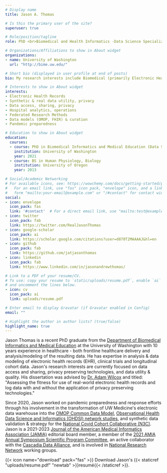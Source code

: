 ```yaml
---
# Display name
title: Jason A. Thomas

# Is this the primary user of the site?
superuser: true

# Role/position/tagline
role: PhD <br>Biomedical and Health Informatics -Data Science Specialization

# Organizations/Affiliations to show in About widget
organizations:
- name: University of Washington
  url: "http://bime.uw.edu/"

# Short bio (displayed in user profile at end of posts)
bio: My research interests include Biomedical (primarily Electronic Health Record) data access and sharing, and the exploration and improvement of data utility for research and operations.

# Interests to show in About widget
interests:
- Electronic Health Records
- Synthetic & real data utility, privacy
- Data access, sharing, privacy
- Hospital analytics, operations
- Federated Research Methods
- Data models (OMOP, FHIR) & curation
- Pandemic preparedness

# Education to show in About widget
education:
  courses:
  - course: PhD in Biomedical Informatics and Medical Education (Data Science Track)
    institution: University of Washington
    year: 2021
  - course: BS in Human Physiology, Biology
    institution: University of Oregon
    year: 2013

# Social/Academic Networking
# For available icons, see: https://wowchemy.com/docs/getting-started/page-builder/#icons
#   For an email link, use "fas" icon pack, "envelope" icon, and a link in the
#   form "mailto:your-email@example.com" or "/#contact" for contact widget.
social:
- icon: envelope
  icon_pack: fas
  link: '#contact'  # For a direct email link, use "mailto:test@example.org".
- icon: twitter
  icon_pack: fab
  link: https://twitter.com/RealJasonThomas
- icon: google-scholar
  icon_pack: ai
  link: https://scholar.google.com/citations?user=d870T2MAAAAJ&hl=en
- icon: github
  icon_pack: fab
  link: https://github.com/jatjasonthomas
- icon: linkedin
  icon_pack: fab
  link: https://www.linkedin.com/in/jasonandrewthomas/

# Link to a PDF of your resume/CV.
# To use: copy your resume to `static/uploads/resume.pdf`, enable `ai` icons in `params.toml`, 
# and uncomment the lines below.
- icon: cv
  icon_pack: ai
  link: uploads/resume.pdf

# Enter email to display Gravatar (if Gravatar enabled in Config)
email: ""

# Highlight the author in author lists? (true/false)
highlight_name: true
---
```


Jason Thomas is a recent PhD graduate from the [Department of Biomedical Informatics and Medical Education](http://bime.uw.edu/) at the University of Washington with 10 years experience in healthcare - both frontline healthcare delivery and analysis/modeling of the resulting data. He has expertise in analysis & data modeling of electronic health records (EHR), clinical trials and longitudinal cohort data. Jason's research interests are currently focused on data access and sharing, privacy preserving technologies, and data utility & quality. His dissertation was advised by [Dr. Adam Wilcox](https://scholar.google.com/citations?hl=en&user=O6GOa0AAAAAJ&view_op=list_works&sortby=pubdate) and titled: "Assessing the fitness for use of real-world electronic health records and log data with and without the application of privacy preserving technologies."

Since 2020, Jason worked on pandemic preparedness and response efforts through his involvement in the transformation of UW Medicine's electronic data warehouse into the [OMOP Common Data Model](https://ohdsi.github.io/CommonDataModel/cdm531.html), [Observational Health Data Science and Informatics (OHDSI) network studies](https://www.ohdsi.org/covid-19-updates/), and synthetic data validation & strategy for the [National Covid Cohort Collaborative (N3C)](https://covid.cd2h.org/enclave). Jason is a 2021-2023 [Journal of the American Medical Informatics Association (JAMIA)](https://academic.oup.com/jamia) editorial board member, a member of the [2021 AMIA Annual Symposium Scientific Program Committee](https://www.amia.org/amia2021/scientific-program-committee), an active collaborator with the [Cascadia Data Alliance](https://www.fredhutch.org/en/about/about-the-hutch/institutional-partners-collaborations/cascadia-data-alliance.html), and is involved in [National Research Network](https://medicine.ucsf.edu/center-clinical-informatics-and-improvement-research/national-research-network) working groups.

{{< icon name="download" pack="fas" >}} Download Jason's {{< staticref "uploads/resume.pdf" "newtab" >}}resumé{{< /staticref >}}.
